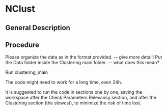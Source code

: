 # NClust

## General Description

## Procedure

Please organize the data as in the format provided. -- give more detail!
Put the Data folder inside the Clustering main folder. -- what does this mean?

Run clustering_main

The code might need to work for a long time, even 24h. 

It is suggested to run the code in sections one by one, saving the workspace after the Check Parameters Relevancy section, and after the Clustering section (the slowest), to minimize the risk of time lost.
